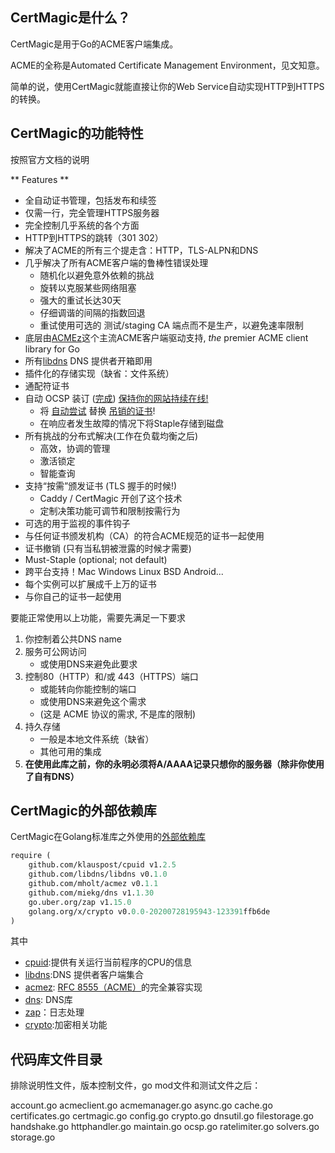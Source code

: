 ## CertMagic是什么？

CertMagic是用于Go的ACME客户端集成。

ACME的全称是Automated Certificate Management Environment，见文知意。

简单的说，使用CertMagic就能直接让你的Web Service自动实现HTTP到HTTPS的转换。



## CertMagic的功能特性

按照官方文档的说明

** Features **

- 全自动证书管理，包括发布和续签
- 仅需一行，完全管理HTTPS服务器
- 完全控制几乎系统的各个方面
- HTTP到HTTPS的跳转（301 302）
- 解决了ACME的所有三个提走含：HTTP，TLS-ALPN和DNS
- 几乎解决了所有ACME客户端的鲁棒性错误处理
    - 随机化以避免意外依赖的挑战
    - 旋转以克服某些网络阻塞
    - 强大的重试长达30天
    - 仔细调谐的间隔的指数回退
    - 重试使用可选的 测试/staging CA 端点而不是生产，以避免速率限制
- 底层由[ACMEz](https://github.com/mholt/acmez)这个主流ACME客户端驱动支持, _the_ premier ACME client library for Go
- 所有[libdns](https://github.com/libdns) DNS 提供者开箱即用
- 插件化的存储实现（缺省：文件系统）
- 通配符证书
- 自动 OCSP 装订 ([完成](https://gist.github.com/sleevi/5efe9ef98961ecfb4da8#gistcomment-2336055)) [保持你的网站持续在线!](https://twitter.com/caddyserver/status/1234874273724084226)
	- 将 [自动尝试](https://twitter.com/mholt6/status/1235577699541762048) 替换 [吊销的证书](https://community.letsencrypt.org/t/2020-02-29-caa-rechecking-bug/114591/3?u=mholt)!
    - 在响应者发生故障的情况下将Staple存储到磁盘
- 所有挑战的分布式解决(工作在负载均衡之后)
	- 高效，协调的管理
	- 激活锁定
	- 智能查询
- 支持“按需”颁发证书 (TLS 握手的时候!)
	- Caddy / CertMagic 开创了这个技术
	- 定制决策功能可调节和限制按需行为
- 可选的用于监视的事件钩子
- 与任何证书颁发机构（CA）的符合ACME规范的证书一起使用
- 证书撤销 (只有当私钥被泄露的时候才需要)
- Must-Staple (optional; not default)
- 跨平台支持！Mac Windows Linux BSD Android...
- 每个实例可以扩展成千上万的证书
- 与你自己的证书一起使用

要能正常使用以上功能，需要先满足一下要求

1. 你控制着公共DNS name
2. 服务可公网访问
	- 或使用DNS来避免此要求
3. 控制80（HTTP）和/或 443（HTTPS）端口
	- 或能转向你能控制的端口
	- 或使用DNS来避免这个需求
	- (这是 ACME 协议的需求, 不是库的限制)
4. 持久存储
	- 一般是本地文件系统（缺省）
	- 其他可用的集成 
5. **在使用此库之前，你的永明必须将A/AAAA记录只想你的服务器（除非你使用了自有DNS）**

 
## CertMagic的外部依赖库

CertMagic在Golang标准库之外使用的[外部依赖库](https://sourcegraph.com/github.com/caddyserver/certmagic/-/blob/go.mod)

```mod
require (
	github.com/klauspost/cpuid v1.2.5
	github.com/libdns/libdns v0.1.0
	github.com/mholt/acmez v0.1.1
	github.com/miekg/dns v1.1.30
	go.uber.org/zap v1.15.0
	golang.org/x/crypto v0.0.0-20200728195943-123391ffb6de
)
```
其中

+ [cpuid](https://sourcegraph.com/github.com/klauspost/cpuid):提供有关运行当前程序的CPU的信息
+ [libdns](https://sourcegraph.com/github.com/libdns/libdns):DNS 提供者客户端集合
+ [acmez](https://sourcegraph.com/github.com/mholt/acmez): [RFC 8555（ACME）](https://tools.ietf.org/html/rfc8555)的完全兼容实现
+ [dns](https://sourcegraph.com/github.com/miekg/dns): DNS库
+ [zap](https://sourcegraph.com/go.uber.org/zap)：日志处理
+ [crypto](https://sourcegraph.com/golang.org/x/crypto):加密相关功能

## 代码库文件目录

排除说明性文件，版本控制文件，go mod文件和测试文件之后：


account.go
acmeclient.go
acmemanager.go
async.go
cache.go
certificates.go
certmagic.go
config.go
crypto.go
dnsutil.go
filestorage.go
handshake.go
httphandler.go
maintain.go
ocsp.go
ratelimiter.go
solvers.go
storage.go